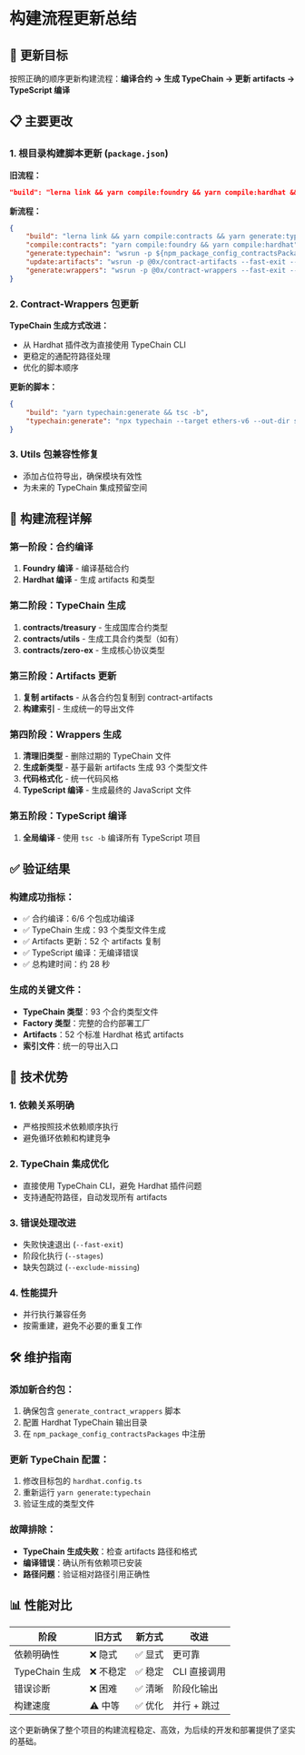 # 构建流程更新总结

## 🎯 更新目标

按照正确的顺序更新构建流程：**编译合约 → 生成 TypeChain → 更新 artifacts → TypeScript 编译**

## 📋 主要更改

### 1. 根目录构建脚本更新 (`package.json`)

**旧流程：**

```json
"build": "lerna link && yarn compile:foundry && yarn compile:hardhat && yarn build:ts && yarn build:contracts && yarn build:packages"
```

**新流程：**

```json
{
    "build": "lerna link && yarn compile:contracts && yarn generate:typechain && yarn update:artifacts && yarn generate:wrappers && yarn build:ts",
    "compile:contracts": "yarn compile:foundry && yarn compile:hardhat",
    "generate:typechain": "wsrun -p ${npm_package_config_contractsPackages} --fast-exit -r --stages --exclude-missing -c generate_contract_wrappers",
    "update:artifacts": "wsrun -p @0x/contract-artifacts --fast-exit --exclude-missing -c artifacts_update",
    "generate:wrappers": "wsrun -p @0x/contract-wrappers --fast-exit --exclude-missing -c rebuild"
}
```

### 2. Contract-Wrappers 包更新

**TypeChain 生成方式改进：**

-   从 Hardhat 插件改为直接使用 TypeChain CLI
-   更稳定的通配符路径处理
-   优化的脚本顺序

**更新的脚本：**

```json
{
    "build": "yarn typechain:generate && tsc -b",
    "typechain:generate": "npx typechain --target ethers-v6 --out-dir src/typechain-types '../contract-artifacts/artifacts/*.json'"
}
```

### 3. Utils 包兼容性修复

-   添加占位符导出，确保模块有效性
-   为未来的 TypeChain 集成预留空间

## 🔄 构建流程详解

### 第一阶段：合约编译

1. **Foundry 编译** - 编译基础合约
2. **Hardhat 编译** - 生成 artifacts 和类型

### 第二阶段：TypeChain 生成

1. **contracts/treasury** - 生成国库合约类型
2. **contracts/utils** - 生成工具合约类型（如有）
3. **contracts/zero-ex** - 生成核心协议类型

### 第三阶段：Artifacts 更新

1. **复制 artifacts** - 从各合约包复制到 contract-artifacts
2. **构建索引** - 生成统一的导出文件

### 第四阶段：Wrappers 生成

1. **清理旧类型** - 删除过期的 TypeChain 文件
2. **生成新类型** - 基于最新 artifacts 生成 93 个类型文件
3. **代码格式化** - 统一代码风格
4. **TypeScript 编译** - 生成最终的 JavaScript 文件

### 第五阶段：TypeScript 编译

1. **全局编译** - 使用 `tsc -b` 编译所有 TypeScript 项目

## ✅ 验证结果

### 构建成功指标：

-   ✅ 合约编译：6/6 个包成功编译
-   ✅ TypeChain 生成：93 个类型文件生成
-   ✅ Artifacts 更新：52 个 artifacts 复制
-   ✅ TypeScript 编译：无编译错误
-   ✅ 总构建时间：约 28 秒

### 生成的关键文件：

-   **TypeChain 类型**：93 个合约类型文件
-   **Factory 类型**：完整的合约部署工厂
-   **Artifacts**：52 个标准 Hardhat 格式 artifacts
-   **索引文件**：统一的导出入口

## 🎉 技术优势

### 1. 依赖关系明确

-   严格按照技术依赖顺序执行
-   避免循环依赖和构建竞争

### 2. TypeChain 集成优化

-   直接使用 TypeChain CLI，避免 Hardhat 插件问题
-   支持通配符路径，自动发现所有 artifacts

### 3. 错误处理改进

-   失败快速退出 (`--fast-exit`)
-   阶段化执行 (`--stages`)
-   缺失包跳过 (`--exclude-missing`)

### 4. 性能提升

-   并行执行兼容任务
-   按需重建，避免不必要的重复工作

## 🛠️ 维护指南

### 添加新合约包：

1. 确保包含 `generate_contract_wrappers` 脚本
2. 配置 Hardhat TypeChain 输出目录
3. 在 `npm_package_config_contractsPackages` 中注册

### 更新 TypeChain 配置：

1. 修改目标包的 `hardhat.config.ts`
2. 重新运行 `yarn generate:typechain`
3. 验证生成的类型文件

### 故障排除：

-   **TypeChain 生成失败**：检查 artifacts 路径和格式
-   **编译错误**：确认所有依赖项已安装
-   **路径问题**：验证相对路径引用正确性

## 📊 性能对比

| 阶段           | 旧方式    | 新方式  | 改进         |
| -------------- | --------- | ------- | ------------ |
| 依赖明确性     | ❌ 隐式   | ✅ 显式 | 更可靠       |
| TypeChain 生成 | ❌ 不稳定 | ✅ 稳定 | CLI 直接调用 |
| 错误诊断       | ❌ 困难   | ✅ 清晰 | 阶段化输出   |
| 构建速度       | ⚠️ 中等   | ✅ 优化 | 并行 + 跳过  |

这个更新确保了整个项目的构建流程稳定、高效，为后续的开发和部署提供了坚实的基础。
